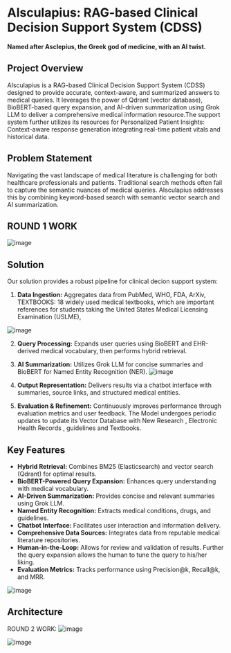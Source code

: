 

# AIsculapius: RAG-based Clinical Decision Support System (CDSS)

**Named after Asclepius, the Greek god of medicine, with an AI twist.**

## Project Overview 
AIsculapius is a RAG-based Clinical Decision Support System (CDSS) designed to provide accurate, context-aware, and summarized answers to medical queries. It leverages the power of Qdrant (vector database), BioBERT-based query expansion, and AI-driven summarization using Grok LLM to deliver a comprehensive medical information resource.The support system further utilizes its resources for Personalized Patient Insights: Context-aware response generation integrating real-time patient vitals and historical data.

## Problem Statement

Navigating the vast landscape of medical literature is challenging for both healthcare professionals and patients. Traditional search methods often fail to capture the semantic nuances of medical queries. AIsculapius addresses this by combining keyword-based search with semantic vector search and AI summarization.

## ROUND 1 WORK
![image](https://github.com/user-attachments/assets/4f15e5f4-5088-42b7-a7d1-b933f6a011b6)

## Solution

Our solution provides a robust pipeline for clinical decion support system:

1.  **Data Ingestion:** Aggregates data from PubMed, WHO, FDA, ArXiv, TEXTBOOKS: 18 widely used medical textbooks, which are important references for students taking the United States Medical Licensing Examination (USLME), 

![image](https://github.com/user-attachments/assets/bf17c7a5-eb40-4af8-83f8-cebf5606c124)

2.  **Query Processing:** Expands user queries using BioBERT and EHR-derived medical vocabulary, then performs hybrid retrieval.
3.  **AI Summarization:** Utilizes Grok LLM for concise summaries and BioBERT for Named Entity Recognition (NER).
![image](https://github.com/user-attachments/assets/3b58fb24-7f0b-4732-90ad-373bf5064570)

4.  **Output Representation:** Delivers results via a chatbot interface with summaries, source links, and structured medical entities.
5.  **Evaluation & Refinement:** Continuously improves performance through evaluation metrics and user feedback. The Model undergoes periodic updates to update its Vector Database with New Research , Electronic Health Records , guidelines and Textbooks.

## Key Features

* **Hybrid Retrieval:** Combines BM25 (Elasticsearch) and vector search (Qdrant) for optimal results.
* **BioBERT-Powered Query Expansion:** Enhances query understanding with medical vocabulary.
* **AI-Driven Summarization:** Provides concise and relevant summaries using Grok LLM.
* **Named Entity Recognition:** Extracts medical conditions, drugs, and guidelines.
* **Chatbot Interface:** Facilitates user interaction and information delivery.
* **Comprehensive Data Sources:** Integrates data from reputable medical literature repositories.
* **Human-in-the-Loop:** Allows for review and validation of results. Further the query expansion allows the human to tune the query to his/her liking.
* **Evaluation Metrics:** Tracks performance using Precision@k, Recall@k, and MRR.

![image](https://github.com/user-attachments/assets/5f070a3e-2a30-4462-9fb0-cb435579a3f8)


## Architecture




ROUND 2 WORK:
![image](https://github.com/user-attachments/assets/43141be9-23d0-4047-be64-282e15662a8a)

![image](https://github.com/user-attachments/assets/703f6416-5cb5-418a-ae9b-ac57b4e436f1)



